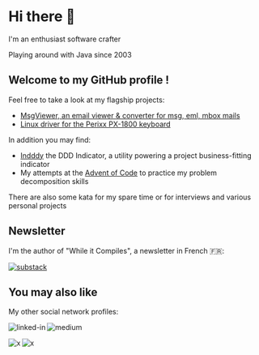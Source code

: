 # Hi there 👋

I'm an enthusiast software crafter

Playing around with Java since 2003

## Welcome to my GitHub profile !

Feel free to take a look at my flagship projects:
- [MsgViewer, an email viewer & converter for msg, eml, mbox mails](https://github.com/lolo101/MsgViewer)
- [Linux driver for the Perixx PX-1800 keyboard](https://github.com/lolo101/px1800kbd)

In addition you may find:
- [Indddy](https://github.com/lolo101/indddy) the DDD Indicator, a utility powering a project business-fitting indicator
- My attempts at the [Advent of Code](https://github.com/lolo101/Advent-of-Code) to practice my problem decomposition skills

There are also some kata for my spare time or for interviews and various personal projects

## Newsletter

I'm the author of "While it Compiles", a newsletter in French 🇫🇷:

[<img alt="substack" src="https://img.shields.io/badge/while%20it%20compiles-FF6719.svg?&style=for-the-badge&logo=substack&logoColor=white" />](https://whileitcompiles.substack.com/)

## You may also like

My other social network profiles:

[<img align="left" alt="linked-in" src="https://img.shields.io/badge/Loïc%20Broquet-0077B5.svg?&style=for-the-badge&logo=linkedin&logoColor=white" />](https://www.linkedin.com/in/loicbroquet)


[<img align="left" alt="medium" src="https://img.shields.io/badge/@lolo101-12100E.svg?&style=for-the-badge&logo=medium&logoColor=white" />](https://medium.com/@lolo101)
<br>

[<img align="left" alt="x" src="https://img.shields.io/badge/%40lbroquet-black.svg?&style=for-the-badge&logo=x" />](https://twitter.com/lbroquet)


[<img align="left" alt="x" src="https://img.shields.io/badge/loicbroquet-6051c8?style=for-the-badge&logo=slides" />](https://slides.com/loicbroquet)
